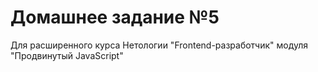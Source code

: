 # Домашнее задание №5
Для расширенного курса Нетологии "Frontend-разработчик" модуля "Продвинутый JavaScript"